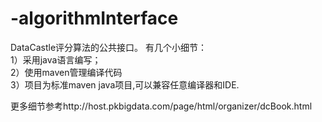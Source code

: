 # -algorithmInterface
DataCastle评分算法的公共接口。
有几个小细节：<br/>
1）采用java语言编写；<br/>
2）使用maven管理编译代码<br/>
3）项目为标准maven java项目,可以兼容任意编译器和IDE.<br/>

更多细节参考http://host.pkbigdata.com/page/html/organizer/dcBook.html<br/>

